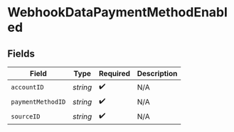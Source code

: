 # WebhookDataPaymentMethodEnabled


## Fields

| Field              | Type               | Required           | Description        |
| ------------------ | ------------------ | ------------------ | ------------------ |
| `accountID`        | *string*           | :heavy_check_mark: | N/A                |
| `paymentMethodID`  | *string*           | :heavy_check_mark: | N/A                |
| `sourceID`         | *string*           | :heavy_check_mark: | N/A                |
